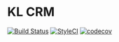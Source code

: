 # KL CRM

[![Build Status](https://travis-ci.org/ctessier/kl-crm.svg?branch=master)](https://travis-ci.org/ctessier/kl-crm)
[![StyleCI](https://styleci.io/repos/76776105/shield?branch=master)](https://styleci.io/repos/76776105)
[![codecov](https://codecov.io/gh/ctessier/kl-crm/branch/master/graph/badge.svg)](https://codecov.io/gh/ctessier/kl-crm)
